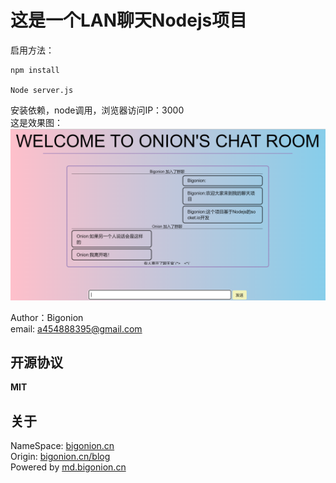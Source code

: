 # 这是一个LAN聊天Nodejs项目
启用方法：
```
npm install

Node server.js
```
安装依赖，node调用，浏览器访问IP：3000  
这是效果图：<br>
![failed](https://raw.githubusercontent.com/LiWeny16/chatroom-socket.io/main/show.png)


Author：Bigonion <br>
email: a454888395@gmail.com
##  开源协议
**MIT**

## 关于

NameSpace: [bigonion.cn](https://bigonion.cn)   
Origin: [bigonion.cn/blog](https://bigonion.cn/blog)    
Powered by [md.bigonion.cn](https://bigonion.cn/blog)   


